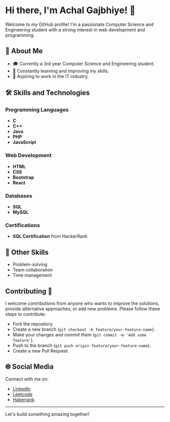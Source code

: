 # Hi there, I'm Achal Gajbhiye! 👋

Welcome to my GitHub profile! I'm a passionate Computer Science and Engineering student with a strong interest in web development and programming.

## 🚀 About Me

- 🎓 Currently a 3rd year Computer Science and Engineering student.
- 🌱 Constantly learning and improving my skills.
- 💼 Aspiring to work in the IT industry.

## 🛠️ Skills and Technologies

### Programming Languages
- **C**
- **C++**
- **Java**
- **PHP**
- **JavaScript**

### Web Development
- **HTML**
- **CSS**
- **Bootstrap**
- **React**

### Databases
- **SQL**
- **MySQL**

### Certifications
- **SQL Certification** from HackerRank

## 🌟 Other Skills
- Problem-solving
- Team collaboration
- Time management

## Contributing 🤝

I welcome contributions from anyone who wants to improve the solutions, provide alternative approaches, or add new problems. Please follow these steps to contribute:

- Fork the repository.
- Create a new branch (`git checkout -b feature/your-feature-name`).
- Make your changes and commit them (`git commit -m 'Add some feature'`).
- Push to the branch (`git push origin feature/your-feature-name`).
- Create a new Pull Request.

## 🌐 Social Media

Connect with me on:
- [LinkedIn](www.linkedin.com/in/achal-gajbhiye-b84178259)
- [Leetcode](https://leetcode.com/u/aachuuu/)
- [Hakerrank](https://www.hackerrank.com/dashboard)

---

Let's build something amazing together!
